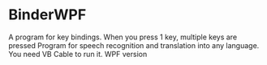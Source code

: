 # BinderWPF

A program for key bindings. When you press 1 key, multiple keys are pressed
Program for speech recognition and translation into any language.  You need VB Cable to run it.  WPF version
